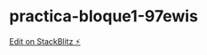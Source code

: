 # practica-bloque1-97ewis

[Edit on StackBlitz ⚡️](https://stackblitz.com/edit/practica-bloque1-97ewis)